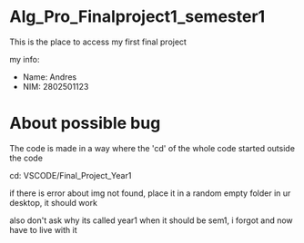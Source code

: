 # Alg_Pro_Finalproject1_semester1
<p>This is the  place to access my first final project</p>
<p>my info:</p>
<ul>
  <li>Name: Andres</li>
  <li>NIM: 2802501123</li>
</ul>
<h1>About possible bug</h1>
<p>The code is made in a way where the 'cd' of the whole code started outside the code</p>
<p>cd: VSCODE/Final_Project_Year1</p>
<p>if there is error about img not found, place it in a random empty folder in ur desktop, it should work</p>
<p>also don't ask why its called year1 when it should be sem1, i forgot and now have to live with it</p>
